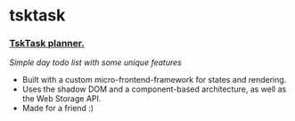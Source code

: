 # tsktask

### **[TskTask planner.](https://alialhasnawi.github.io/tsktask/)**
*Simple day todo list with some unique features*
- Built with a custom micro-frontend-framework for states and rendering.
- Uses the shadow DOM and a component-based architecture, as well as the Web Storage API.
- Made for a friend :)

